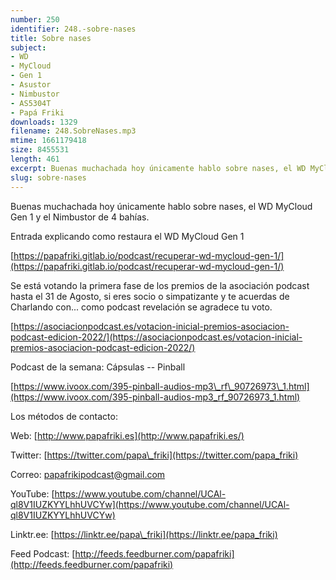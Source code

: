```yaml
---
number: 250
identifier: 248.-sobre-nases
title: Sobre nases
subject:
- WD
- MyCloud
- Gen 1
- Asustor
- Nimbustor
- AS5304T
- Papá Friki
downloads: 1329
filename: 248.SobreNases.mp3
mtime: 1661179418
size: 8455531
length: 461
excerpt: Buenas muchachada hoy únicamente hablo sobre nases, el WD MyCloud Gen 1 y el Nimbustor de 4 bahías
slug: sobre-nases
---
```

Buenas muchachada hoy únicamente hablo sobre nases, el WD MyCloud Gen 1 y el Nimbustor de 4 bahías.

Entrada explicando como restaura el WD MyCloud Gen 1

[https://papafriki.gitlab.io/podcast/recuperar-wd-mycloud-gen-1/](https://papafriki.gitlab.io/podcast/recuperar-wd-mycloud-gen-1/)

Se está votando la primera fase de los premios de la asociación podcast hasta el 31 de Agosto, si eres socio o simpatizante y te acuerdas de Charlando con... como podcast revelación se agradece tu voto.

[https://asociacionpodcast.es/votacion-inicial-premios-asociacion-podcast-edicion-2022/](https://asociacionpodcast.es/votacion-inicial-premios-asociacion-podcast-edicion-2022/)

Podcast de la semana: Cápsulas -- Pinball

[https://www.ivoox.com/395-pinball-audios-mp3\_rf\_90726973\_1.html](https://www.ivoox.com/395-pinball-audios-mp3_rf_90726973_1.html)

Los métodos de contacto:

Web: [http://www.papafriki.es](http://www.papafriki.es/)

Twitter: [https://twitter.com/papa\_friki](https://twitter.com/papa_friki)

Correo: [papafrikipodcast@gmail.com](https://archive.org/details/papafrikipodast@gmail.com)

YouTube: [https://www.youtube.com/channel/UCAl-ql8V1IUZKYYLhhUVCYw](https://www.youtube.com/channel/UCAl-ql8V1IUZKYYLhhUVCYw)

Linktr.ee: [https://linktr.ee/papa\_friki](https://linktr.ee/papa_friki)

Feed Podcast: [http://feeds.feedburner.com/papafriki](http://feeds.feedburner.com/papafriki)